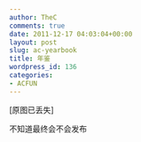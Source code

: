 ```yaml
---
author: TheC
comments: true
date: 2011-12-17 04:03:04+00:00
layout: post
slug: ac-yearbook
title: 年鉴
wordpress_id: 136
categories:
- ACFUN
---
```


<p class="image-placeholder">[原图已丢失]</p>

不知道最终会不会发布
